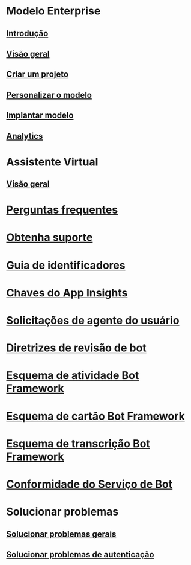 # Modelo Enterprise
## [Introdução](../v4sdk/bot-builder-enterprise-template-overview.md)
## [Visão geral](../v4sdk/bot-builder-enterprise-template-overview-detail.md)
## [Criar um projeto](../v4sdk/bot-builder-enterprise-template-create-project.md)
## [Personalizar o modelo](../v4sdk/bot-builder-enterprise-template-customize.md)
## [Implantar modelo](../v4sdk/bot-builder-enterprise-template-deployment.md)
## [Analytics](../v4sdk/bot-builder-enterprise-template-powerbi.md)
# Assistente Virtual 
## [Visão geral](../v4sdk/bot-builder-virtual-assistant-introduction.md)
# [Perguntas frequentes](../bot-service-resources-bot-framework-faq.md)
# [Obtenha suporte](../bot-service-resources-links-help.md)
# [Guia de identificadores](../bot-service-resources-identifiers-guide.md)
# [Chaves do App Insights](../bot-service-resources-app-insights-keys.md)
# [Solicitações de agente do usuário](../bot-service-resources-user-agent.md)
# [Diretrizes de revisão de bot](../bot-service-review-guidelines.md)
# [Esquema de atividade Bot Framework](https://github.com/Microsoft/BotBuilder/blob/hub/specs/botframework-activity/botframework-activity.md)
# [Esquema de cartão Bot Framework](https://github.com/Microsoft/BotBuilder/blob/hub/specs/botframework-activity/botframework-cards.md)
# [Esquema de transcrição Bot Framework](https://github.com/Microsoft/BotBuilder/blob/hub/specs/transcript/transcript.md)
# [Conformidade do Serviço de Bot](../v4sdk/bot-service-compliance.md)
# Solucionar problemas
## [Solucionar problemas gerais](../bot-service-troubleshoot-general-problems.md)
## [Solucionar problemas de autenticação](../bot-service-troubleshoot-authentication-problems.md)
